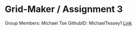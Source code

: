 # Grid-Maker / Assignment 3
Group Members: Michael Tse
GithubID: MichaelTessey1
[Link](https://michaeltessey1.github.io/Grid-Maker/)

